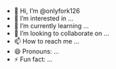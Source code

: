 - 👋 Hi, I’m @onlyfork126
- 👀 I’m interested in ...
- 🌱 I’m currently learning ...
- 💞️ I’m looking to collaborate on ...
- 📫 How to reach me ...
- 😄 Pronouns: ...
- ⚡ Fun fact: ...

<!---
onlyfork126/onlyfork126 is a ✨ special ✨ repository because its `README.md` (this file) appears on your GitHub profile.
You can click the Preview link to take a look at your changes.
--->
